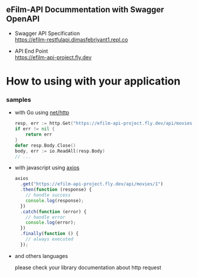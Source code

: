 ## eFilm-API Docummentation with Swagger OpenAPI

- Swagger API Specification <br>
  <a href="https://efilm-restfulapi.dimasfebriyant1.repl.co" target="_blank">https://efilm-restfulapi.dimasfebriyant1.repl.co</a>

- API End Point <br>
  <a href="https://efilm-api-project.fly.dev/" target="_blank">https://efilm-api-project.fly.dev</a>

# How to using with your application

<h3>samples</h3>

- with Go using <a href="https://pkg.go.dev/net/http" target="_blank">net/http</a>

  ```go
  resp, err := http.Get("https://efilm-api-project.fly.dev/api/movies/1")
  if err != nil {
      return err
  }
  defer resp.Body.Close()
  body, err := io.ReadAll(resp.Body)
  // ...
  ```

- with javascript using <a href="https://www.npmjs.com/package/axios" target="_blank">axios</a>

  ```javascript
  axios
    .get("https://efilm-api-project.fly.dev/api/movies/1")
    .then(function (response) {
      // handle success
      console.log(response);
    })
    .catch(function (error) {
      // handle error
      console.log(error);
    })
    .finally(function () {
      // always executed
    });
  ```

- and others languages

  please check your library documentation about http request
